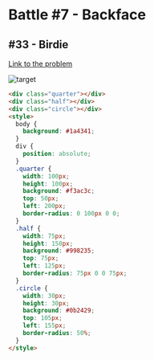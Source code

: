 # Battle #7 - Backface

## #33 - Birdie

[Link to the problem](https://cssbattle.dev/play/33)

![target](https://cssbattle.dev/targets/33.png)

```html
<div class="quarter"></div>
<div class="half"></div>
<div class="circle"></div>
<style>
  body {
    background: #1a4341;
  }
  div {
    position: absolute;
  }
  .quarter {
    width: 100px;
    height: 100px;
    background: #f3ac3c;
    top: 50px;
    left: 200px;
    border-radius: 0 100px 0 0;
  }
  .half {
    width: 75px;
    height: 150px;
    background: #998235;
    top: 75px;
    left: 125px;
    border-radius: 75px 0 0 75px;
  }
  .circle {
    width: 30px;
    height: 30px;
    background: #0b2429;
    top: 105px;
    left: 155px;
    border-radius: 50%;
  }
</style>
```
